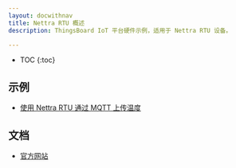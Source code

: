 ```yaml
---
layout: docwithnav
title: Nettra RTU 概述
description: ThingsBoard IoT 平台硬件示例，适用于 Nettra RTU 设备。

---
```


* TOC
{:toc}

## 示例

 - [使用 Nettra RTU 通过 MQTT 上传温度](/docs/samples/nettrartu+/rtu_temp_sensor/)

## 文档

 - [官方网站](https://nettra.tech)